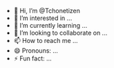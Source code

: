 - 👋 Hi, I’m @Tchonetizen
- 👀 I’m interested in ...
- 🌱 I’m currently learning ...
- 💞️ I’m looking to collaborate on ...
- 📫 How to reach me ...
- 😄 Pronouns: ...
- ⚡ Fun fact: ...

<!---
Tchonetizen/Tchonetizen is a ✨ special ✨ repository because its `README.md` (this file) appears on your GitHub profile.
You can click the Preview link to take a look at your changes.
--->
